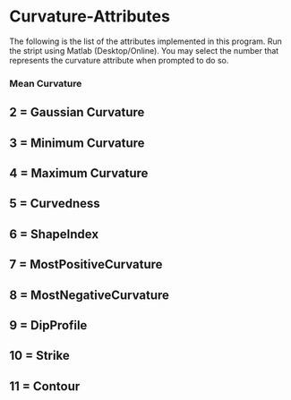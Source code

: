 # Curvature-Attributes

The following is the list of the attributes implemented in this program. Run the stript using Matlab (Desktop/Online). You may select the number that represents the curvature attribute when prompted to do so.

### Mean Curvature
## 2 = Gaussian Curvature
## 3 = Minimum Curvature
## 4 = Maximum Curvature
## 5 = Curvedness
## 6 = ShapeIndex
## 7 = MostPositiveCurvature
## 8 = MostNegativeCurvature
## 9 = DipProfile
## 10 = Strike
## 11 = Contour
